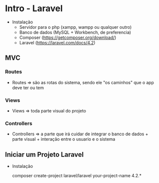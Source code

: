 # Intro - Laravel

+ Instalação
	- Servidor para o php (xampp, wampp ou qualquer outro)
	- Banco de dados (MySQL + Workbench, de preferencia)
	- Composer (https://getcomposer.org/download/)
	- Laravel (https://laravel.com/docs/4.2)


## MVC 

### Routes 

+ Routes => são as rotas do sistema, sendo ele "os caminhos" que o app deve ter ou tem

### Views 

+ Views => toda parte visual do projeto

### Controllers

+ Controllers => a parte que irá cuidar de integrar o banco de dados + parte visual + interação entre o usuario e o sistema


##  Iniciar um Projeto Laravel

+ Instalação

	composer create-project laravel/laravel your-project-name 4.2.*


